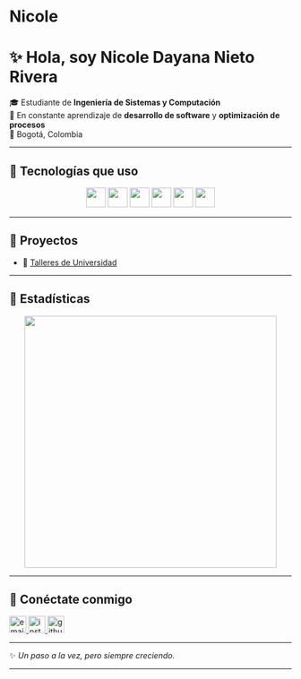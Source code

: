 # Nicole
# ✨ Hola, soy Nicole Dayana Nieto Rivera  

🎓 Estudiante de **Ingeniería de Sistemas y Computación**  
🌱 En constante aprendizaje de **desarrollo de software** y **optimización de procesos**  
📍 Bogotá, Colombia  

---

## 🌸 Tecnologías que uso
<p align="center">
  <img src="https://cdn.jsdelivr.net/gh/devicons/devicon/icons/java/java-original.svg" width="35"/>  
  <img src="https://cdn.jsdelivr.net/gh/devicons/devicon/icons/cplusplus/cplusplus-original.svg" width="35"/>  
  <img src="https://cdn.jsdelivr.net/gh/devicons/devicon/icons/python/python-original.svg" width="35"/>  
  <img src="https://cdn.jsdelivr.net/gh/devicons/devicon/icons/html5/html5-original.svg" width="35"/>  
  <img src="https://cdn.jsdelivr.net/gh/devicons/devicon/icons/css3/css3-original.svg" width="35"/>  
  <img src="https://cdn.jsdelivr.net/gh/devicons/devicon/icons/github/github-original.svg" width="35"/>  
</p>

---

## 🌷 Proyectos
- 🌟 [Talleres de Universidad](https://github.com/nicole-nieto)   

---

## 🌼 Estadísticas
<p align="center">
  <img src="https://github-readme-stats.vercel.app/api?username=nicole-nieto&show_icons=true&theme=rose_pine" width="450"/>
</p>

---

## 🌺 Conéctate conmigo
<p align="left">
  <a href="mailto:tu_correo@example.com">
    <img src="https://img.icons8.com/ios-filled/50/ff69b4/new-post.png" width="30" alt="email"/>
  </a>
  <a href="https://www.instagram.com/dayana_riv__">
    <img src="https://img.icons8.com/ios-filled/50/ff69b4/instagram-new.png" width="30" alt="instagram"/>
  </a>
  <a href="https://github.com/nicole-nieto">
    <img src="https://img.icons8.com/ios-filled/50/000000/github.png" width="30" alt="github"/>
  </a>
</p>

---
✨ *Un paso a la vez, pero siempre creciendo.*  

---

